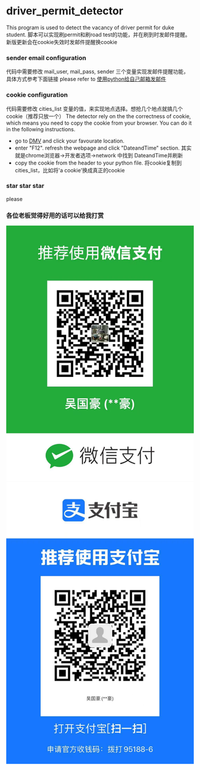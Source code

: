 # driver_permit_detector

This program is used to detect the vacancy of driver permit for duke student.
脚本可以实现刷permit和刷road test的功能，并在刷到时发邮件提醒。
新版更新会在cookie失效时发邮件提醒换cookie

### sender email configuration

代码中需要修改 mail_user, mail_pass, sender 三个变量实现发邮件提醒功能，具体方式参考下面链接
please refer to [使用python给自己邮箱发邮件](https://blog.csdn.net/weixin_40475396/article/details/78693408)

### cookie configuration

代码需要修改 cities_list 变量的值，来实现地点选择。想抢几个地点就搞几个cookie（推荐只放一个）
The detector rely on the the correctness of cookie, which means you need to copy the cookie from your browser. You can do it in the following instructions.

* go to [DMV](https://skiptheline.ncdot.gov/Webapp/WizardAppt/Unit) and click your favourate location.
* enter "F12". refresh the webpage and click "DateandTime" section. 其实就是chrome浏览器->开发者选项->network 中找到 DateandTime并刷新
* copy the cookie from the header to your python file. 将cookie复制到cities_list，比如将'a cookie'换成真正的cookie




### star star star

please


### 各位老板觉得好用的话可以给我打赏
![image](./weixin.jpg)
![image](./zhifubao.jpg)
